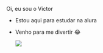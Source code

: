 Oi, eu sou o Victor

- Estou aqui para estudar na alura
- Venho para me divertir 😂

  ![](https://media1.tenor.com/m/w2mCAR7kgUsAAAAC/clash-royale-emotes.gif)
